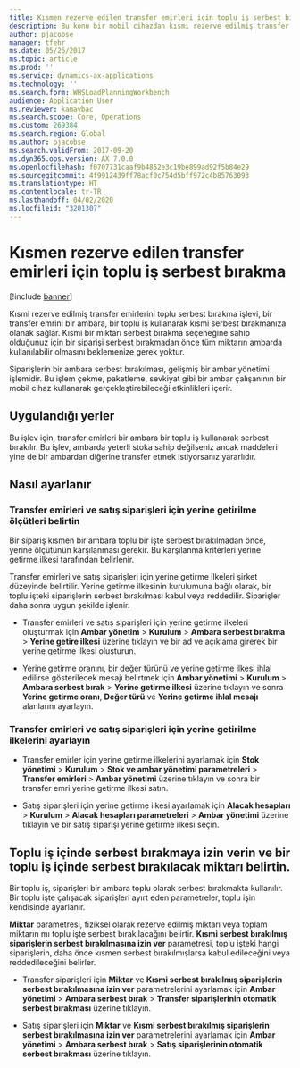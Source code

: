 ```yaml
---
title: Kısmen rezerve edilen transfer emirleri için toplu iş serbest bırakma
description: Bu konu bir mobil cihazdan kısmi rezerve edilmiş transfer emirlerini toplu serbest bırakmanın nasıl ayarlanacağını ve uygulanacağını açıklamaktadır.
author: pjacobse
manager: tfehr
ms.date: 05/26/2017
ms.topic: article
ms.prod: ''
ms.service: dynamics-ax-applications
ms.technology: ''
ms.search.form: WHSLoadPlanningWorkbench
audience: Application User
ms.reviewer: kamaybac
ms.search.scope: Core, Operations
ms.custom: 269384
ms.search.region: Global
ms.author: pjacobse
ms.search.validFrom: 2017-09-20
ms.dyn365.ops.version: AX 7.0.0
ms.openlocfilehash: f0707731caaf9b4852e3c19be899ad92f5b84e29
ms.sourcegitcommit: 4f9912439ff78acf0c754d5bff972c4b85763093
ms.translationtype: HT
ms.contentlocale: tr-TR
ms.lasthandoff: 04/02/2020
ms.locfileid: "3201307"
---
```

# <a name="batch-release-of-partially-reserved-transfer-orders"></a>Kısmen rezerve edilen transfer emirleri için toplu iş serbest bırakma

[!include [banner](../includes/banner.md)]

Kısmi rezerve edilmiş transfer emirlerini toplu serbest bırakma işlevi, bir transfer emrini bir ambara, bir toplu iş kullanarak kısmi serbest bırakmanıza olanak sağlar.
Kısmi bir miktarı serbest bırakma seçeneğine sahip olduğunuz için bir siparişi serbest bırakmadan önce tüm miktarın ambarda kullanılabilir olmasını beklemenize gerek yoktur.

Siparişlerin bir ambara serbest bırakılması, gelişmiş bir ambar yönetimi işlemidir. Bu işlem çekme, paketleme, sevkiyat gibi bir ambar çalışanının bir mobil cihaz kullanarak gerçekleştirebileceği etkinlikleri içerir.

## <a name="where-it-applies"></a>Uygulandığı yerler

Bu işlev için, transfer emirleri bir ambara bir toplu iş kullanarak serbest bırakılır. Bu işlev, ambarda yeterli stoka sahip değilseniz ancak maddeleri yine de bir ambardan diğerine transfer etmek istiyorsanız yararlıdır.

## <a name="how-it-is-set-up"></a>Nasıl ayarlanır

### <a name="specify-fulfillment-criteria-for-transfer-orders-and-sales-orders"></a>Transfer emirleri ve satış siparişleri için yerine getirilme ölçütleri belirtin

Bir sipariş kısmen bir ambara toplu bir işte serbest bırakılmadan önce, yerine ölçütünün karşılanması gerekir. Bu karşılanma kriterleri yerine getirme ilkesi tarafından belirlenir.

Transfer emirleri ve satış siparişleri için yerine getirme ilkeleri şirket düzeyinde belirtilir. Yerine getirme ilkesinin kurulumuna bağlı olarak, bir toplu işteki siparişlerin serbest bırakılması kabul veya reddedilir. Siparişler daha sonra uygun şekilde işlenir.

-   Transfer emirleri ve satış siparişleri için yerine getirme ilkeleri oluşturmak için **Ambar yönetim** \> **Kurulum** \> **Ambara serbest bırakma** \> **Yerine getire ilkesi** üzerine tıklayın ve bir ad ve açıklama girerek bir yerine getirme ilkesi oluşturun.

-   Yerine getirme oranını, bir değer türünü ve yerine getirme ilkesi ihlal edilirse gösterilecek mesajı belirtmek için **Ambar yönetimi** \> **Kurulum** \> **Ambara serbest bırak** \> **Yerine getirme ilkesi** üzerine tıklayın ve sonra **Yerine getirme oranı**, **Değer türü** ve **Yerine getirme ihlal mesajı** alanlarını ayarlayın.

### <a name="set-the-fulfillment-policies-for-transfer-orders-and-sales-orders"></a>Transfer emirleri ve satış siparişleri için yerine getirilme ilkelerini ayarlayın

-   Transfer emirler için yerine getirme ilkelerini ayarlamak için **Stok yönetimi** \> **Kurulum** \> **Stok ve ambar yönetimi parametreleri** \> **Transfer emirleri** \> **Ambar yönetimi** üzerine tıklayın ve sonra bir transfer emri yerine getirme ilkesi satın.

-   Satış siparişleri için yerine getirme ilkesi ayarlamak için **Alacak hesapları** \> **Kurulum** \> **Alacak hesapları parametreleri** \> **Ambar yönetimi** üzerine tıklayın ve bir satış siparişi yerine getirme ilkesi seçin.

## <a name="allow-release-in-a-batch-and-specify-the-quantity-that-should-be-release-in-a-batch"></a>Toplu iş içinde serbest bırakmaya izin verin ve bir toplu iş içinde serbest bırakılacak miktarı belirtin.

Bir toplu iş, siparişleri bir ambara toplu olarak serbest bırakmakta kullanılır. Bir toplu işte çalışacak siparişleri ayırt eden parametreler, toplu işin kendisinde ayarlanır.

**Miktar** parametresi, fiziksel olarak rezerve edilmiş miktarı veya toplam miktarın mı toplu işte serbest bırakılacağını belirtir. **Kısmi serbest bırakılmış siparişlerin serbest bırakılmasına izin ver** parametresi, toplu işteki hangi siparişlerin, daha önce kısmen serbest bırakılmışlarsa kabul edileceğini veya reddedileceğini belirler.

-   Transfer siparişleri için **Miktar** ve **Kısmi serbest bırakılmış siparişlerin serbest bırakılmasına izin ver** parametrelerini ayarlamak için **Ambar yönetimi** \> **Ambara serbest bırak** \> **Transfer siparişlerinin otomatik serbest bırakması** üzerine tıklayın.

-   Satış siparişleri için **Miktar** ve **Kısmi serbest bırakılmış siparişlerin serbest bırakılmasına izin ver** parametrelerini ayarlamak için **Ambar yönetimi** \> **Ambara serbest bırak** \> **Satış siparişlerinin otomatik serbest bırakması** üzerine tıklayın.
